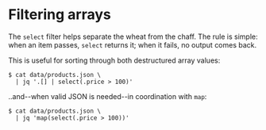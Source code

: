 Filtering arrays
========================================

The `select` filter helps separate the wheat from the chaff. The
rule is simple: when an item passes, `select` returns it; when it
fails, no output comes back.

This is useful for sorting through both destructured array values:

    $ cat data/products.json \
      | jq '.[] | select(.price > 100)'

..and--when valid JSON is needed--in coordination with `map`:

    $ cat data/products.json \
      | jq 'map(select(.price > 100))'

